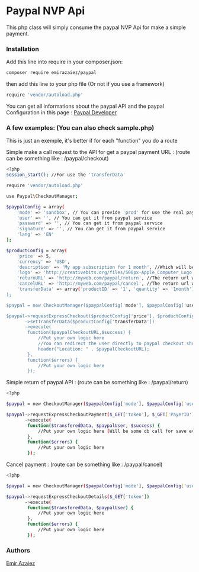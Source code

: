 # Paypal NVP Api 

This php class will simply consume the paypal NVP Api for make a simple payment.

### Installation

Add this line into require in your composer.json:

```sh
composer require emirazaiez/paypal
```

then add this line to your php file (Or not if you use a framework)
```sh
require 'vendor/autoload.php'
```

You can get all informations about the paypal API and the paypal Configuration in this page : [Paypal Developer](https://developer.paypal.com/)

### A few examples: (You can also check sample.php)

This is just an exemple, it's better if for each "function" you do a route

Simple make a call request to the API for get a paypal payment URL : (route can be something like : /paypal/checkout)
```sh
<?php
session_start(); //For use the 'transferData'

require 'vendor/autoload.php'

use Paypal\CheckoutManager;

$paypalConfig = array(
    'mode' => 'sandbox', // You can provide 'prod' for use the real paypal service
    'user' => '', // You can get it from paypal service
    'password' => '', // You can get it from paypal service
    'signature' => '', // You can get it from paypal service
    'lang' => 'EN'
);

$productConfig = array(
    'price' => 5,
    'currency' => 'USD',
    'description' => 'My app subscription for 1 month', //Which will be show on the paypal payment page
    'logo' => 'http://creativebits.org/files/500px-Apple_Computer_Logo.svg_.png', //Logo of your company
    'returnURL' => 'http://myweb.com/paypal/return', //The return url will be passed to paypal, this url will be call by paypal when the transfere will be done
    'cancelURL' => 'http://myweb.com/paypal/cancel', //The return url will be passed to paypal, this url will be call when the user cancel the payment
    'transferData' => array('productID' => '1', 'quantity' => '1month') //Those data arn't used by paypal, you can put whatever you want. Those data will be avaible on success of the "return url" called by paypal (You can only use this if you start the session)
);

$paypal = new CheckoutManager($paypalConfig['mode'], $paypalConfig['user'], $paypalConfig['password'], $paypalConfig['signature'], $paypalConfig['lang']);

$paypal->requestExpressCheckout($productConfig['price'], $productConfig['currency'], $productConfig['description'], $productConfig['logo'], $productConfig['returnURL'], $productConfig['cancelURL'])
       ->setTransferData($productConfig['transferData'])
       ->execute(
        function($paypalCheckoutURL,$success) {
            //Put your own logic here
            //You can redirect the user directly to paypal checkout shop :
            header("Location: " . $paypalCheckoutURL);
        },
        function($errors) {
            //Put your own logic here
        });
```


Simple return of paypal API : (route can be something like : /paypal/return)
```sh
<?php

$paypal = new CheckoutManager($paypalConfig['mode'], $paypalConfig['user'], $paypalConfig['password'], $paypalConfig['signature'], $paypalConfig['lang']);

$paypal->requestExpressCheckoutPayment($_GET['token'], $_GET['PayerID'])
       ->execute(
        function($transferedData, $paypalUser, $success) {
            //Put your own logic here (Will be some db call for save everything)
        }, 
        function($errors) {
            //Put your own logic here
        });
```


Cancel payment : (route can be something like : /paypal/cancel)
```sh
<?php

$paypal = new CheckoutManager($paypalConfig['mode'], $paypalConfig['user'], $paypalConfig['password'], $paypalConfig['signature'], $paypalConfig['lang']);

$paypal->requestExpressCheckoutDetails($_GET['token'])
       ->execute(
        function($transferedData, $paypalUser) {
            //Put your own logic here
        }, 
        function($errors) {
            //Put your own logic here
        });
```

### Authors
[Emir Azaiez](https://github.com/EmirAzaiez/)